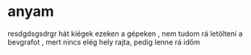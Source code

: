 # anyam
resdgdsgsdrgr
hát kiégek ezeken a gépeken , nem tudom rá letölteni a bevgrafot , mert nincs elég hely rajta, pedig lenne rá időm
